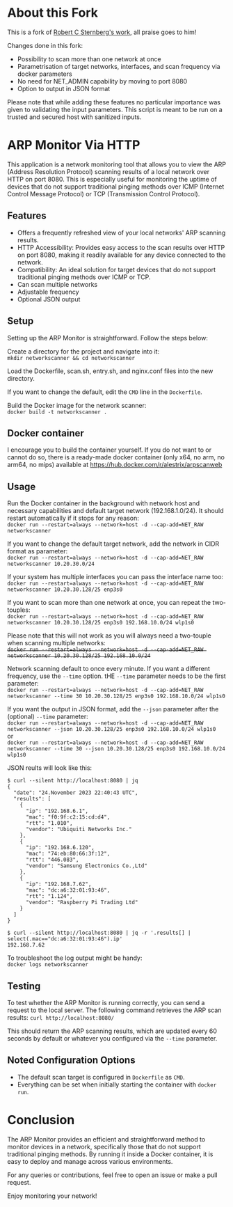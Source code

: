 # About this Fork
This is a fork of [Robert C Sternberg's work](https://github.com/RobertCSternberg/ARPMonitorViaHTTP), all praise goes to him!

Changes done in this fork:
- Possibility to scan more than one network at once
- Parametrisation of target networks, interfaces, and scan frequency via docker parameters
- No need for NET_ADMIN capability by moving to port 8080
- Option to output in JSON format

Please note that while adding these features no particular importance was given to validating the input parameters. This script is meant to be run on a trusted and secured host with sanitized inputs.

# ARP Monitor Via HTTP
This application is a network monitoring tool that allows you to view the ARP (Address Resolution Protocol) scanning results of a local network over HTTP on port 8080. This is especially useful for monitoring the uptime of devices that do not support traditional pinging methods over ICMP (Internet Control Message Protocol) or TCP (Transmission Control Protocol).


## Features
- Offers a frequently refreshed view of your local networks' ARP scanning results.
- HTTP Accessibility: Provides easy access to the scan results over HTTP on port 8080, making it readily available for any device connected to the network.
- Compatibility: An ideal solution for target devices that do not support traditional pinging methods over ICMP or TCP.
- Can scan multiple networks
- Adjustable frequency
- Optional JSON output

## Setup
Setting up the ARP Monitor is straightforward. Follow the steps below:

Create a directory for the project and navigate into it:  
`mkdir networkscanner && cd networkscanner`

Load the Dockerfile, scan.sh, entry.sh, and nginx.conf files into the new directory. 

If you want to change the default, edit the `CMD` line in the `Dockerfile`.

Build the Docker image for the network scanner:  
`docker build -t networkscanner .`

## Docker container
I encourage you to build the container yourself. If you do not want to or cannot do so, there is a ready-made docker container (only x64, no arm, no arm64, no mips) available at https://hub.docker.com/r/alestrix/arpscanweb

## Usage
Run the Docker container in the background with network host and necessary capabilities and default target network (192.168.1.0/24). It should restart automatically if it stops for any reason:  
`docker run --restart=always --network=host -d --cap-add=NET_RAW networkscanner`

If you want to change the default target network, add the network in CIDR format as parameter:  
`docker run --restart=always --network=host -d --cap-add=NET_RAW networkscanner 10.20.30.0/24`

If your system has multiple interfaces you can pass the interface name too:  
`docker run --restart=always --network=host -d --cap-add=NET_RAW networkscanner 10.20.30.128/25 enp3s0`

If you want to scan more than one network at once, you can repeat the two-touples:  
`docker run --restart=always --network=host -d --cap-add=NET_RAW networkscanner 10.20.30.128/25 enp3s0 192.168.10.0/24 wlp1s0`

Please note that this will not work as you will always need a two-touple when scanning multiple networks:  
~~`docker run --restart=always --network=host -d --cap-add=NET_RAW networkscanner 10.20.30.128/25 192.168.10.0/24`~~

Network scanning default to once every minute. If you want a different frequency, use the `--time` option. tHE `--time` parameter needs to be the first parameter:  
`docker run --restart=always --network=host -d --cap-add=NET_RAW networkscanner --time 30 10.20.30.128/25 enp3s0 192.168.10.0/24 wlp1s0`

If you want the output in JSON format, add the `--json` parameter after the (optional) `--time` parameter:  
`docker run --restart=always --network=host -d --cap-add=NET_RAW networkscanner --json 10.20.30.128/25 enp3s0 192.168.10.0/24 wlp1s0`  
or  
`docker run --restart=always --network=host -d --cap-add=NET_RAW networkscanner --time 30 --json 10.20.30.128/25 enp3s0 192.168.10.0/24 wlp1s0`

JSON reults will look like this:
```
$ curl --silent http://localhost:8080 | jq
{
  "date": "24.November 2023 22:40:43 UTC",
  "results": [
    {
      "ip": "192.168.6.1",
      "mac": "f0:9f:c2:15:cd:d4",
      "rtt": "1.010",
      "vendor": "Ubiquiti Networks Inc."
    },
    {
      "ip": "192.168.6.120",
      "mac": "74:eb:80:66:3f:12",
      "rtt": "446.083",
      "vendor": "Samsung Electronics Co.,Ltd"
    },
    {
      "ip": "192.168.7.62",
      "mac": "dc:a6:32:01:93:46",
      "rtt": "1.124",
      "vendor": "Raspberry Pi Trading Ltd"
    }
  ]
}

$ curl --silent http://localhost:8080 | jq -r '.results[] | select(.mac=="dc:a6:32:01:93:46").ip'
192.168.7.62
```

To troubleshoot the log output might be handy:  
`docker logs networkscanner`

## Testing
To test whether the ARP Monitor is running correctly, you can send a request to the local server. The following command retrieves the ARP scan results:
`curl http://localhost:8080/`

This should return the ARP scanning results, which are updated every 60 seconds by default or whatever you configured via the `--time` parameter.

## Noted Configuration Options
- The default scan target is configured in `Dockerfile` as `CMD`.
- Everything can be set when initially starting the container with `docker run`.

# Conclusion
The ARP Monitor provides an efficient and straightforward method to monitor devices in a network, specifically those that do not support traditional pinging methods. By running it inside a Docker container, it is easy to deploy and manage across various environments.

For any queries or contributions, feel free to open an issue or make a pull request.

Enjoy monitoring your network!
